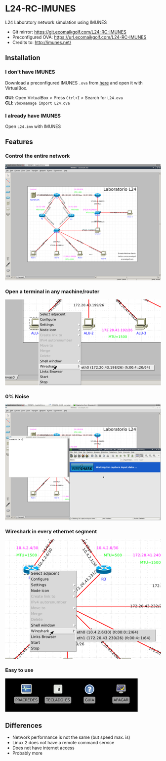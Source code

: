 # L24-RC-IMUNES   
L24 Laboratory network simulation using IMUNES

* Git mirror: https://git.ecomaikgolf.com/L24-RC-IMUNES
* Preconfigured OVA: https://url.ecomaikgolf.com/L24-RC-IMUNES
* Credits to: http://imunes.net/

## Installation
### I don't have IMUNES
Download a preconfigured IMUNES `.ova` from [here](https://url.ecomaikgolf.com/L24-RC-IMUNES) and open it with VirtualBox.

**GUI**: Open VirtualBox > Press `Ctrl+I` > Search for `L24.ova`   
**CLI**: `vboxmanage import L24.ova`    

### I already have IMUNES
Open `L24.imn` with IMUNES

## Features
### Control the entire network
![](1.png)
### Open a terminal in any machine/router
![](2.png)
### 0% Noise
![](3.png)
### Wireshark in every ethernet segment
![](4.png)
### Easy to use
![](5.png)

## Differences
* Network performance is not the same (but speed max. is)
* Linux 2 does not have a remote command service
* Does not have internet access
* Probably more

